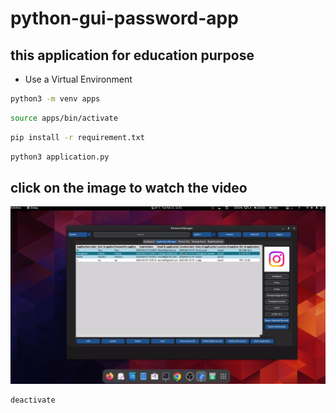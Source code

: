 # python-gui-password-app
## this application for education purpose
 * Use a Virtual Environment
```bash
python3 -m venv apps
```
```bash
source apps/bin/activate
```
```bash
pip install -r requirement.txt
```
```bash
python3 application.py
```
## click on the image to watch the video  
[![Watch the video](https://github.com/hmidani-abdelilah/python-gui-password-app/blob/main/Screenshot%20from%20app.png)](https://youtu.be/ydCXS4ZU0Aw "password manager")


```bash
deactivate
```
